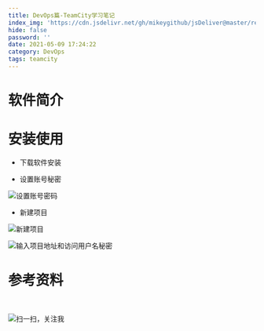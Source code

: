 ```yaml
---
title: DevOps篇-TeamCity学习笔记
index_img: 'https://cdn.jsdelivr.net/gh/mikeygithub/jsDeliver@master/resource/img/teamcity-post-banner.jpg'
hide: false
password: ''
date: 2021-05-09 17:24:22
category: DevOps
tags: teamcity
---
```


# 软件简介





# 安装使用



- 下载软件安装



- 设置账号秘密

![设置账号密码](/home/mikey/Downloads/jsDeliver/resource/img/image-20210509172618620.png)

- 新建项目

![新建项目](/home/mikey/Downloads/jsDeliver/resource/img/teamcity-new-project.png)

![输入项目地址和访问用户名秘密](/home/mikey/Downloads/jsDeliver/resource/img/teamcity-new-project-1.png)



# 参考资料



<br/>

![扫一扫，关注我](https://cdn.jsdelivr.net/gh/mikeygithub/jsDeliver@master/resource/img/wechat.jpg)